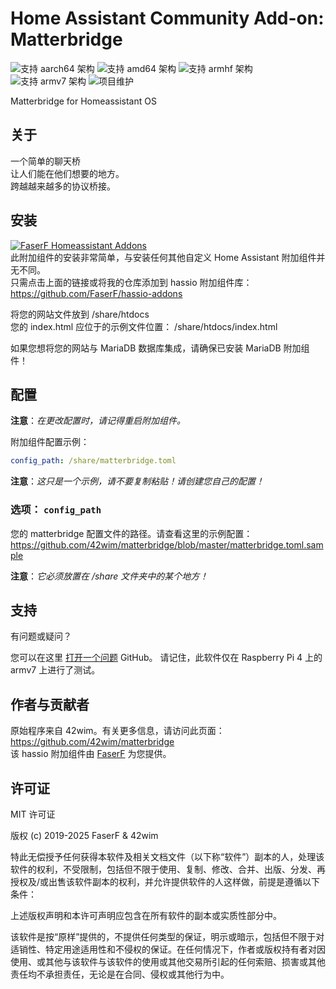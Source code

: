 # Home Assistant Community Add-on: Matterbridge
![支持 aarch64 架构][aarch64-shield] ![支持 amd64 架构][amd64-shield] ![支持 armhf 架构][armhf-shield] ![支持 armv7 架构][armv7-shield]
![项目维护][maintenance-shield]

Matterbridge for Homeassistant OS

## 关于

一个简单的聊天桥<br />
让人们能在他们想要的地方。<br />
跨越越来越多的协议桥接。<br />

## 安装

[![FaserF Homeassistant Addons](https://my.home-assistant.io/badges/supervisor_add_addon_repository.svg)](https://my.home-assistant.io/redirect/supervisor_add_addon_repository/?repository_url=https%3A%2F%2Fgithub.com%2FFaserF%2Fhassio-addons)
<br />
此附加组件的安装非常简单，与安装任何其他自定义 Home Assistant 附加组件并无不同。<br />
只需点击上面的链接或将我的仓库添加到 hassio 附加组件库： <https://github.com/FaserF/hassio-addons>

将您的网站文件放到 /share/htdocs<br />
您的 index.html 应位于的示例文件位置： /share/htdocs/index.html <br />

如果您想将您的网站与 MariaDB 数据库集成，请确保已安装 MariaDB 附加组件！

## 配置

**注意**：_在更改配置时，请记得重启附加组件。_

附加组件配置示例：

```yaml
config_path: /share/matterbridge.toml
```

**注意**：_这只是一个示例，请不要复制粘贴！请创建您自己的配置！_

### 选项： `config_path`

您的 matterbridge 配置文件的路径。请查看这里的示例配置： <https://github.com/42wim/matterbridge/blob/master/matterbridge.toml.sample>

**注意**：_它必须放置在 /share 文件夹中的某个地方！_

## 支持

有问题或疑问？

您可以在这里 [打开一个问题][issue] GitHub。
请记住，此软件仅在 Raspberry Pi 4 上的 armv7 上进行了测试。

## 作者与贡献者

原始程序来自 42wim。有关更多信息，请访问此页面： <https://github.com/42wim/matterbridge><br />
该 hassio 附加组件由 [FaserF] 为您提供。

## 许可证

MIT 许可证

版权 (c) 2019-2025 FaserF & 42wim

特此无偿授予任何获得本软件及相关文档文件（以下称“软件”）副本的人，处理该软件的权利，不受限制，包括但不限于使用、复制、修改、合并、出版、分发、再授权及/或出售该软件副本的权利，并允许提供软件的人这样做，前提是遵循以下条件：

上述版权声明和本许可声明应包含在所有软件的副本或实质性部分中。

该软件是按“原样”提供的，不提供任何类型的保证，明示或暗示，包括但不限于对适销性、特定用途适用性和不侵权的保证。在任何情况下，作者或版权持有者对因使用、或其他与该软件与该软件的使用或其他交易所引起的任何索赔、损害或其他责任均不承担责任，无论是在合同、侵权或其他行为中。

[maintenance-shield]: https://img.shields.io/maintenance/yes/2025.svg
[aarch64-shield]: https://img.shields.io/badge/aarch64-yes-green.svg
[amd64-shield]: https://img.shields.io/badge/amd64-yes-green.svg
[armhf-shield]: https://img.shields.io/badge/armhf-yes-green.svg
[armv7-shield]: https://img.shields.io/badge/armv7-yes-green.svg
[FaserF]: https://github.com/FaserF/
[issue]: https://github.com/FaserF/hassio-addons/issues